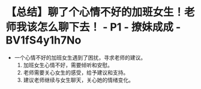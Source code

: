 # 【总结】聊了个心情不好的加班女生！老师我该怎么聊下去！ - P1 - 撩妹成成 - BV1fS4y1h7No

-   一个心情不好的加班女生遇到了困扰，寻求老师的建议。
    1.  加班女生心情不好，需要倾听和安慰。
    2.  老师需要关心女生的感受，给予建议和支持。
    3.  建议老师继续与女生聊天，关心她的情绪变化。